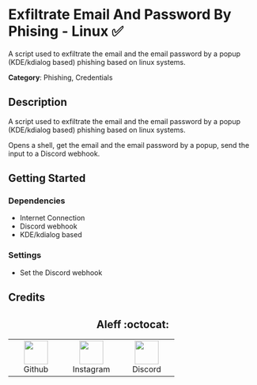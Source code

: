  
# Exfiltrate Email And Password By Phising - Linux ✅

A script used to exfiltrate the email and the email password by a popup (KDE/kdialog based) phishing based on linux systems.

**Category**: Phishing, Credentials

## Description

A script used to exfiltrate the email and the email password by a popup (KDE/kdialog based) phishing based on linux systems.

Opens a shell, get the email and the email password by a popup, send the input to a Discord webhook.

## Getting Started

### Dependencies

* Internet Connection
* Discord webhook
* KDE/kdialog based

### Settings

* Set the Discord webhook

## Credits

<h2 align="center"> Aleff :octocat: </h2>
<div align=center>
<table>
  <tr>
    <td align="center" width="96">
      <a href="https://github.com/aleff-github">
        <img src=https://github.com/aleff-github/aleff-github/blob/main/img/github.png?raw=true width="48" height="48" />
      </a>
      <br>Github
    </td>
    <td align="center" width="96">
      <a href="https://www.instagram.com/alessandro_greco_aka_aleff/">
        <img src=https://github.com/aleff-github/aleff-github/blob/main/img/instagram.png?raw=true width="48" height="48" />
      </a>
      <br>Instagram
    </td>
    <td align="center" width="96">
      <a href="https://www.linkedin.com/in/alessandro-greco-aka-aleff/">
        <img src=https://github.com/aleff-github/aleff-github/blob/main/img/linkedin.png?raw=true width="48" height="48" />
      </a>
      <br>Discord
    </td>
  </tr>
</table>
</div>